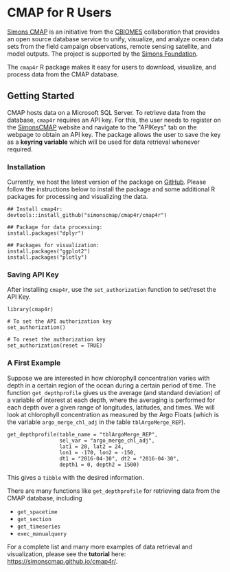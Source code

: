 # CMAP for R Users

[Simons CMAP](https://cmap.readthedocs.io/en/latest/index.html) is an initiative
from the [CBIOMES](https://cbiomes.org/) collaboration that provides an open
source database service to unify, visualize, and analyze ocean data sets from
the field campaign observations, remote sensing satellite, and model
outputs. The project is supported by the [Simons
Foundation](https://www.simonsfoundation.org/).

The `cmap4r` R package makes it easy for users to download, visualize, and process data from the CMAP database.



## Getting Started

CMAP hosts data on a Microsoft SQL Server. To retrieve data from the database,
`cmap4r` requires an API key. For this, the user needs to register on the
[SimonsCMAP](https://simonscmap.com/register) website and navigate to the
"APIKeys" tab on the webpage to obtain an API key. The package allows the user
to save the key as a **keyring variable** which will be used for data retrieval
whenever required.



### Installation
Currently, we host the latest version of the package on
[GitHub](https://github.com/simonscmap/cmap4r). Please follow the instructions
below to install the package and some additional R packages for processing and
visualizing the data.

```
## Install cmap4r:
devtools::install_github("simonscmap/cmap4r/cmap4r")

## Package for data processing:
install.packages("dplyr")  

## Packages for visualization:
install.packages("ggplot2")
install.packages("plotly")

```

### Saving API Key

After installing `cmap4r`, use the `set_authorization` function to set/reset the API Key. 

```
library(cmap4r)

# To set the API authorization key
set_authorization()

# To reset the authorization key
set_authorization(reset = TRUE)
```


### A First Example

Suppose we are interested in how chlorophyll concentration varies with depth in
a certain region of the ocean during a certain period of time.  The function
`get_depthprofile` gives us the average (and standard deviation) of a variable
of interest at each depth, where the averaging is performed for each depth over
a given range of longitudes, latitudes, and times.  We will look at chlorophyll
concentration as measured by the Argo Floats (which is the variable
`argo_merge_chl_adj` in the table `tblArgoMerge_REP`).

```
get_depthprofile(table_name = "tblArgoMerge_REP",
                 sel_var = "argo_merge_chl_adj",
                 lat1 = 20, lat2 = 24,
                 lon1 = -170, lon2 = -150,
                 dt1 = "2016-04-30", dt2 = "2016-04-30",
                 depth1 = 0, depth2 = 1500)
```

This gives a `tibble` with the desired information.

There are many functions like `get_depthprofile` for retrieving data from the CMAP database, including

- `get_spacetime`
- `get_section`
- `get_timeseries`
- `exec_manualquery`

For a complete list and many more examples of data retrieval and visualization,
please see the **tutorial** here: https://simonscmap.github.io/cmap4r/.
